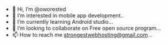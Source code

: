 - 👋 Hi, I’m @oworested
- 👀 I’m interested in mobile app development..
- 🌱 I’m currently learning Android studio...
- 💞️ I’m looking to collaborate on Free open source program...
- 📫 How to reach me strongestwebhosting@gmail.com...

<!---
oworested/oworested is a ✨ special ✨ repository because its `README.md` (this file) appears on your GitHub profile.
You can click the Preview link to take a look at your changes.
--->
